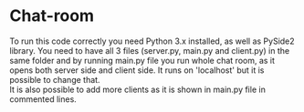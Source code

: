 # Chat-room
To run this code correctly you need Python 3.x installed, as well as PySide2 library. You need to have all 3 files (server.py, main.py and client.py) in the same folder and by running main.py file you run whole chat room, as it opens both server side and client side. It runs on 'localhost' but it is possible to change that. <br />
It is also possible to add more clients as it is shown in main.py file in commented lines. <br />

